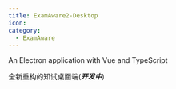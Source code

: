 ```yaml
---
title: ExamAware2-Desktop
icon: 
category:
  - ExamAware
---
```


An Electron application with Vue and TypeScript

全新重构的知试桌面端(***开发中***)